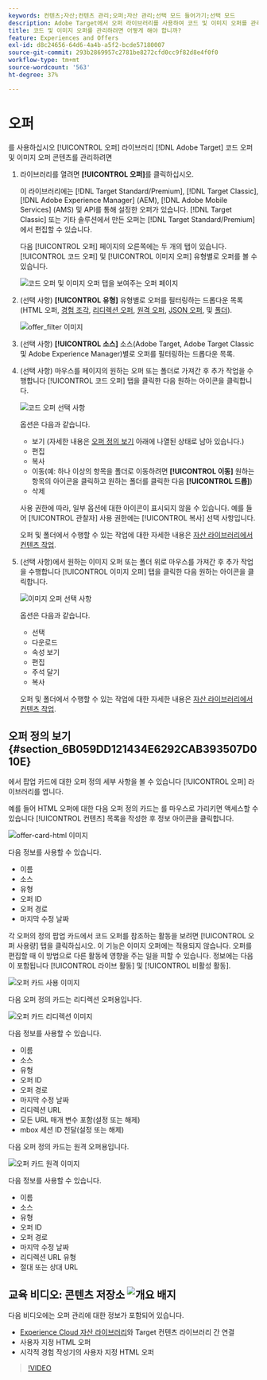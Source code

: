 ```yaml
---
keywords: 컨텐츠;자산;컨텐츠 관리;오퍼;자산 관리;선택 모드 들어가기;선택 모드
description: Adobe Target에서 오퍼 라이브러리를 사용하여 코드 및 이미지 오퍼를 관리하는 방법을 알아봅니다.
title: 코드 및 이미지 오퍼를 관리하려면 어떻게 해야 합니까?
feature: Experiences and Offers
exl-id: d8c24656-64d6-4a4b-a5f2-bcde57180007
source-git-commit: 293b2869957c2781be8272cfd0cc9f82d8e4f0f0
workflow-type: tm+mt
source-wordcount: '563'
ht-degree: 37%

---
```


# 오퍼

를 사용하십시오 [!UICONTROL 오퍼] 라이브러리 [!DNL Adobe Target] 코드 오퍼 및 이미지 오퍼 콘텐츠를 관리하려면

1. 라이브러리를 열려면 **[!UICONTROL 오퍼]**&#x200B;를 클릭하십시오.

   이 라이브러리에는 [!DNL Target Standard/Premium], [!DNL Target Classic], [!DNL Adobe Experience Manager] (AEM), [!DNL Adobe Mobile Services] (AMS) 및 API를 통해 설정한 오퍼가 있습니다. [!DNL Target Classic] 또는 기타 솔루션에서 만든 오퍼는 [!DNL Target Standard/Premium]에서 편집할 수 있습니다.

   다음 [!UICONTROL 오퍼] 페이지의 오른쪽에는 두 개의 탭이 있습니다. [!UICONTROL 코드 오퍼] 및 [!UICONTROL 이미지 오퍼] 유형별로 오퍼를 볼 수 있습니다.

   ![코드 오퍼 및 이미지 오퍼 탭을 보여주는 오퍼 페이지](/help/main/c-experiences/c-manage-content/assets/offers-page.png)

1. (선택 사항) **[!UICONTROL 유형]** 유형별로 오퍼를 필터링하는 드롭다운 목록(HTML 오퍼, [경험 조각](/help/main/c-experiences/c-manage-content/aem-experience-fragments.md), [리디렉션 오퍼](/help/main/c-experiences/c-manage-content/offer-redirect.md), [원격 오퍼](/help/main/c-experiences/c-manage-content/about-remote-offers.md), [JSON 오퍼](/help/main/c-experiences/c-manage-content/create-json-offer.md), 및 [폴더](/help/main/c-experiences/c-manage-content/create-content-folder.md)).

   ![offer_filter 이미지](assets/offers_filter.png)

1. (선택 사항) **[!UICONTROL 소스]** 소스(Adobe Target, Adobe Target Classic 및 Adobe Experience Manager)별로 오퍼를 필터링하는 드롭다운 목록.

1. (선택 사항) 마우스를 페이지의 원하는 오퍼 또는 폴더로 가져간 후 추가 작업을 수행합니다 [!UICONTROL 코드 오퍼] 탭을 클릭한 다음 원하는 아이콘을 클릭합니다.

   ![코드 오퍼 선택 사항](assets/offer-picker-large.png)

   옵션은 다음과 같습니다.

   * 보기 (자세한 내용은 [오퍼 정의 보기](#section_6B059DD121434E6292CAB393507D010E) 아래에 나열된 상태로 남아 있습니다.)
   * 편집
   * 복사
   * 이동(예: 하나 이상의 항목을 폴더로 이동하려면 **[!UICONTROL 이동]** 원하는 항목의 아이콘을 클릭하고 원하는 폴더를 클릭한 다음 **[!UICONTROL 드롭]**)
   * 삭제

   사용 권한에 따라, 일부 옵션에 대한 아이콘이 표시되지 않을 수 있습니다. 예를 들어 [!UICONTROL 관찰자] 사용 권한에는 [!UICONTROL 복사] 선택 사항입니다.

   오퍼 및 폴더에서 수행할 수 있는 작업에 대한 자세한 내용은 [자산 라이브러리에서 컨텐츠 작업](/help/main/c-experiences/c-manage-content/assets-working.md).

1. (선택 사항)에서 원하는 이미지 오퍼 또는 폴더 위로 마우스를 가져간 후 추가 작업을 수행합니다 [!UICONTROL 이미지 오퍼] 탭을 클릭한 다음 원하는 아이콘을 클릭합니다.

   ![이미지 오퍼 선택 사항](/help/main/c-experiences/c-manage-content/assets/image-offers-icons.png)

   옵션은 다음과 같습니다.

   * 선택
   * 다운로드
   * 속성 보기
   * 편집
   * 주석 달기
   * 복사

   오퍼 및 폴더에서 수행할 수 있는 작업에 대한 자세한 내용은 [자산 라이브러리에서 컨텐츠 작업](/help/main/c-experiences/c-manage-content/assets-working.md).

## 오퍼 정의 보기 {#section_6B059DD121434E6292CAB393507D010E}

에서 팝업 카드에 대한 오퍼 정의 세부 사항을 볼 수 있습니다 [!UICONTROL 오퍼] 라이브러리를 엽니다.

예를 들어 HTML 오퍼에 대한 다음 오퍼 정의 카드는 를 마우스로 가리키면 액세스할 수 있습니다 [!UICONTROL 컨텐츠] 목록을 작성한 후 정보 아이콘을 클릭합니다.

![offer-card-html 이미지](assets/offer-card-html.png)

다음 정보를 사용할 수 있습니다.

* 이름
* 소스
* 유형
* 오퍼 ID
* 오퍼 경로
* 마지막 수정 날짜

각 오퍼의 정의 팝업 카드에서 코드 오퍼를 참조하는 활동을 보려면 [!UICONTROL 오퍼 사용량] 탭을 클릭하십시오. 이 기능은 이미지 오퍼에는 적용되지 않습니다. 오퍼를 편집할 때 이 방법으로 다른 활동에 영향을 주는 일을 피할 수 있습니다. 정보에는 다음이 포함됩니다 [!UICONTROL 라이브 활동] 및 [!UICONTROL 비활성 활동].

![오퍼 카드 사용 이미지](assets/offer-card-usage.png)

다음 오퍼 정의 카드는 리디렉션 오퍼용입니다.

![오퍼 카드 리디렉션 이미지](assets/offer-card-redirect.png)

다음 정보를 사용할 수 있습니다.

* 이름
* 소스
* 유형
* 오퍼 ID
* 오퍼 경로
* 마지막 수정 날짜
* 리디렉션 URL
* 모든 URL 매개 변수 포함(설정 또는 해제)
* mbox 세션 ID 전달(설정 또는 해제)

다음 오퍼 정의 카드는 원격 오퍼용입니다.

![오퍼 카드 원격 이미지](assets/offer-card-remote.png)

다음 정보를 사용할 수 있습니다.

* 이름
* 소스
* 유형
* 오퍼 ID
* 오퍼 경로
* 마지막 수정 날짜
* 리디렉션 URL 유형
* 절대 또는 상대 URL

## 교육 비디오: 콘텐츠 저장소 ![개요 배지](/help/main/assets/overview.png)

다음 비디오에는 오퍼 관리에 대한 정보가 포함되어 있습니다.

* [Experience Cloud 자산 라이브러리](https://experienceleague.adobe.com/docs/core-services/interface/assets/creative-cloud.html)와 Target 컨텐츠 라이브러리 간 연결
* 사용자 지정 HTML 오퍼
* 시각적 경험 작성기의 사용자 지정 HTML 오퍼

>[!VIDEO](https://video.tv.adobe.com/v/17387)
